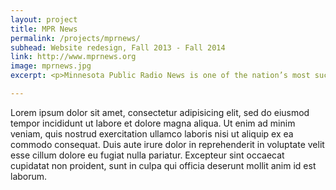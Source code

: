 ```yaml
---
layout: project
title: MPR News
permalink: /projects/mprnews/
subhead: Website redesign, Fall 2013 - Fall 2014
link: http://www.mprnews.org
image: mprnews.jpg
excerpt: <p>Minnesota Public Radio News is one of the nation’s most successful regional public radio franchises. It needed a dramatic overhaul of it’s website to match it’s large digital-only reporting efforts while still keeping audio listening a first-class experience.</p> <p>This is a responsive website in the truest sense of the word; it’s designed to be fast and to look good and work well on all screen sizes.</p> 

---
```





Lorem ipsum dolor sit amet, consectetur adipisicing elit, sed do eiusmod tempor incididunt ut labore et dolore magna aliqua. Ut enim ad minim veniam, quis nostrud exercitation ullamco laboris nisi ut aliquip ex ea commodo consequat. Duis aute irure dolor in reprehenderit in voluptate velit esse cillum dolore eu fugiat nulla pariatur. Excepteur sint occaecat cupidatat non proident, sunt in culpa qui officia deserunt mollit anim id est laborum.